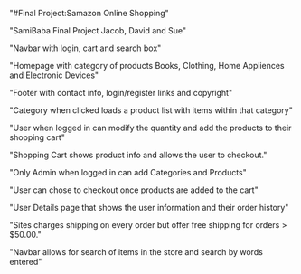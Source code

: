 "#Final Project:Samazon Online Shopping"  

"SamiBaba Final Project Jacob, David and Sue"

"Navbar with login, cart and search box"

"Homepage with category of products Books, Clothing, Home Appliences and Electronic Devices"

"Footer with contact info, login/register links and copyright"

"Category when clicked loads a product list with items within that category"

"User when logged in can modify the quantity and add the products to their shopping cart"

"Shopping Cart shows product info and allows the user to checkout."

"Only Admin when logged in can add Categories and Products"

"User can chose to checkout once products are added to the cart"

"User Details page that shows the user information and their order history"

"Sites charges shipping on every order but offer free shipping for orders > $50.00."

"Navbar allows for search of items in the store and search by words entered"